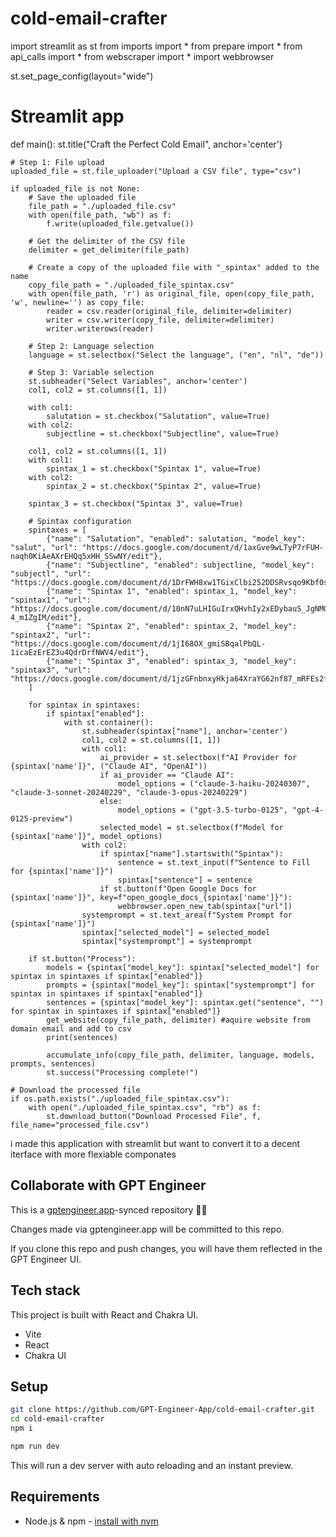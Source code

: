# cold-email-crafter

import streamlit as st
from imports import *
from prepare import *
from api_calls import *
from webscraper import *
import webbrowser


st.set_page_config(layout="wide")


# Streamlit app
def main():
    st.title("Craft the Perfect Cold Email", anchor='center')

    # Step 1: File upload
    uploaded_file = st.file_uploader("Upload a CSV file", type="csv")

    if uploaded_file is not None:
        # Save the uploaded file
        file_path = "./uploaded_file.csv"
        with open(file_path, "wb") as f:
            f.write(uploaded_file.getvalue())

        # Get the delimiter of the CSV file
        delimiter = get_delimiter(file_path)

        # Create a copy of the uploaded file with "_spintax" added to the name
        copy_file_path = "./uploaded_file_spintax.csv"
        with open(file_path, 'r') as original_file, open(copy_file_path, 'w', newline='') as copy_file:
            reader = csv.reader(original_file, delimiter=delimiter)
            writer = csv.writer(copy_file, delimiter=delimiter)
            writer.writerows(reader)

        # Step 2: Language selection
        language = st.selectbox("Select the language", ("en", "nl", "de"))

        # Step 3: Variable selection
        st.subheader("Select Variables", anchor='center')
        col1, col2 = st.columns([1, 1])

        with col1:
            salutation = st.checkbox("Salutation", value=True)
        with col2:
            subjectline = st.checkbox("Subjectline", value=True)

        col1, col2 = st.columns([1, 1])
        with col1:
            spintax_1 = st.checkbox("Spintax 1", value=True)
        with col2:
            spintax_2 = st.checkbox("Spintax 2", value=True)

        spintax_3 = st.checkbox("Spintax 3", value=True)

        # Spintax configuration
        spintaxes = [
            {"name": "Salutation", "enabled": salutation, "model_key": "salut", "url": "https://docs.google.com/document/d/1axGve9wLTyP7rFUH-naqh0KiAeAXrEHQq5xHH_SSwNY/edit"},
            {"name": "Subjectline", "enabled": subjectline, "model_key": "subjectl", "url": "https://docs.google.com/document/d/1DrFWH8xw1TGixClbi252DDSRvsqo9Kbf0saQBGKiuEs/edit"},
            {"name": "Spintax 1", "enabled": spintax_1, "model_key": "spintax1", "url": "https://docs.google.com/document/d/10nN7uLHIGuIrxQHvhIy2xEDybauS_JgNMG-4_m1ZgIM/edit"},
            {"name": "Spintax 2", "enabled": spintax_2, "model_key": "spintax2", "url": "https://docs.google.com/document/d/1jI68OX_gmiSBqalPbQL-1icaEzErEZ3u4QdrDrfNWV4/edit"},
            {"name": "Spintax 3", "enabled": spintax_3, "model_key": "spintax3", "url": "https://docs.google.com/document/d/1jzGFnbnxyHkja64XraYG62nf87_mRFEs2fOerjl5Znc/edit"}
        ]

        for spintax in spintaxes:
            if spintax["enabled"]:
                with st.container():
                    st.subheader(spintax["name"], anchor='center')
                    col1, col2 = st.columns([1, 1])
                    with col1:
                        ai_provider = st.selectbox(f"AI Provider for {spintax['name']}", ("Claude AI", "OpenAI"))
                        if ai_provider == "Claude AI":
                            model_options = ("claude-3-haiku-20240307", "claude-3-sonnet-20240229", "claude-3-opus-20240229")
                        else:
                            model_options = ("gpt-3.5-turbo-0125", "gpt-4-0125-preview")
                        selected_model = st.selectbox(f"Model for {spintax['name']}", model_options)
                    with col2:
                        if spintax["name"].startswith("Spintax"):
                            sentence = st.text_input(f"Sentence to Fill for {spintax['name']}")
                            spintax["sentence"] = sentence
                        if st.button(f"Open Google Docs for {spintax['name']}", key=f"open_google_docs_{spintax['name']}"):
                            webbrowser.open_new_tab(spintax["url"])
                    systemprompt = st.text_area(f"System Prompt for {spintax['name']}")
                    spintax["selected_model"] = selected_model
                    spintax["systemprompt"] = systemprompt

        if st.button("Process"):
            models = {spintax["model_key"]: spintax["selected_model"] for spintax in spintaxes if spintax["enabled"]}
            prompts = {spintax["model_key"]: spintax["systemprompt"] for spintax in spintaxes if spintax["enabled"]}
            sentences = {spintax["model_key"]: spintax.get("sentence", "") for spintax in spintaxes if spintax["enabled"]}
            get_website(copy_file_path, delimiter) #aquire website from domain email and add to csv
            print(sentences)

            accumulate_info(copy_file_path, delimiter, language, models, prompts, sentences)
            st.success("Processing complete!")

    # Download the processed file
    if os.path.exists("./uploaded_file_spintax.csv"):
        with open("./uploaded_file_spintax.csv", "rb") as f:
            st.download_button("Download Processed File", f, file_name="processed_file.csv")




i made this application with streamlit but want to convert it to a decent iterface with more flexiable componates

## Collaborate with GPT Engineer

This is a [gptengineer.app](https://gptengineer.app)-synced repository 🌟🤖

Changes made via gptengineer.app will be committed to this repo.

If you clone this repo and push changes, you will have them reflected in the GPT Engineer UI.

## Tech stack

This project is built with React and Chakra UI.

- Vite
- React
- Chakra UI

## Setup

```sh
git clone https://github.com/GPT-Engineer-App/cold-email-crafter.git
cd cold-email-crafter
npm i
```

```sh
npm run dev
```

This will run a dev server with auto reloading and an instant preview.

## Requirements

- Node.js & npm - [install with nvm](https://github.com/nvm-sh/nvm#installing-and-updating)
